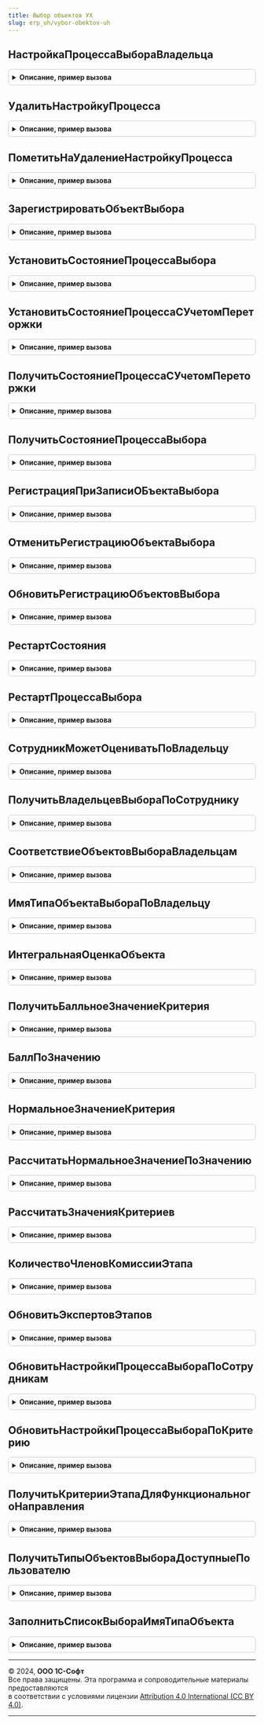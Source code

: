 ```yaml
---
title: Выбор объектов УХ
slug: erp_uh/vybor-obektov-uh
---
```



## НастройкаПроцессаВыбораВладельца
<details style="margin: 1em 0; padding: 0.5em; border: 1px solid #ccc; border-radius: 6px;">

<summary style="font-weight: bold; cursor: pointer;">Описание, пример вызова</summary>

```bsl
//
// Параметры:
//  ВладелецОбъектовВыбора - ОпределяемыйТип.ВладельцыОбъектовВыбора - объект-владелец выбора.
//  СоздаватьНовуюНастройку - Булево - Истина - создать настройку, если ее нет. Ложь - не создавать.
//
// Возвращаемое значение:
//	СправочникСсылка.НастройкиПроцессаВыбора - настройка процесса выбора.
//	ПустаяСсылка() - если флаг СоздаватьНовуюНастройку == Ложь и настройка не существует.
//
Функция НастройкаПроцессаВыбораВладельца(ВладелецОбъектовВыбора, СоздаватьНовуюНастройку=Ложь) Экспорт
```

Пример вызова
```bsl
Результат = ВыборОбъектовУХ.НастройкаПроцессаВыбораВладельца(ВладелецОбъектовВыбора, СоздаватьНовуюНастройку);
```
</details>

## УдалитьНастройкуПроцесса
<details style="margin: 1em 0; padding: 0.5em; border: 1px solid #ccc; border-radius: 6px;">

<summary style="font-weight: bold; cursor: pointer;">Описание, пример вызова</summary>

```bsl

Процедура УдалитьНастройкуПроцесса(ВладелецОбъектовВыбора) Экспорт
```

Пример вызова
```bsl
ВыборОбъектовУХ.УдалитьНастройкуПроцесса(ВладелецОбъектовВыбора) 
```
</details>

## ПометитьНаУдалениеНастройкуПроцесса
<details style="margin: 1em 0; padding: 0.5em; border: 1px solid #ccc; border-radius: 6px;">

<summary style="font-weight: bold; cursor: pointer;">Описание, пример вызова</summary>

```bsl

// Помечает только если настройка
// Вызываем при удалении записи регистра НастройкиПроцессаВыбора
Процедура ПометитьНаУдалениеНастройкуПроцесса(ВладелецОбъектовВыбора) Экспорт
```

Пример вызова
```bsl
ВыборОбъектовУХ.ПометитьНаУдалениеНастройкуПроцесса(ВладелецОбъектовВыбора) 
```
</details>

## ЗарегистрироватьОбъектВыбора
<details style="margin: 1em 0; padding: 0.5em; border: 1px solid #ccc; border-radius: 6px;">

<summary style="font-weight: bold; cursor: pointer;">Описание, пример вызова</summary>

```bsl

Процедура ЗарегистрироватьОбъектВыбора(ВладелецОбъектовВыбора, СсылкаОбъектаВыбора) Экспорт
```

Пример вызова
```bsl
ВыборОбъектовУХ.ЗарегистрироватьОбъектВыбора(ВладелецОбъектовВыбора, СсылкаОбъектаВыбора) 
```
</details>

## УстановитьСостояниеПроцессаВыбора
<details style="margin: 1em 0; padding: 0.5em; border: 1px solid #ccc; border-radius: 6px;">

<summary style="font-weight: bold; cursor: pointer;">Описание, пример вызова</summary>

```bsl

Процедура УстановитьСостояниеПроцессаВыбора(ВладелецОбъектовВыбора, ТекущийЭтапВыбора, ПроцессВыбораЗавершен = Ложь, НомерПереторжкиВход = 0) Экспорт
```

Пример вызова
```bsl
ВыборОбъектовУХ.УстановитьСостояниеПроцессаВыбора(ВладелецОбъектовВыбора, ТекущийЭтапВыбора, ПроцессВыбораЗавершен, НомерПереторжкиВход);
```
</details>

## УстановитьСостояниеПроцессаСУчетомПереторжки
<details style="margin: 1em 0; padding: 0.5em; border: 1px solid #ccc; border-radius: 6px;">

<summary style="font-weight: bold; cursor: pointer;">Описание, пример вызова</summary>

```bsl

// Устанавливает в этапе выбора ЭтапВход для объекта ВладелецОбъектовВыбораВход
// состояние выбора ПроцессВыбораЗавершен. При необходимости записывает номер переторжки.
Процедура УстановитьСостояниеПроцессаСУчетомПереторжки(ВладелецОбъектовВыбораВход, ЭтапВход, ПроцессВыбораЗавершен = Ложь) Экспорт
```

Пример вызова
```bsl
ВыборОбъектовУХ.УстановитьСостояниеПроцессаСУчетомПереторжки(ВладелецОбъектовВыбораВход, ЭтапВход, ПроцессВыбораЗавершен);
```
</details>

## ПолучитьСостояниеПроцессаСУчетомПереторжки
<details style="margin: 1em 0; padding: 0.5em; border: 1px solid #ccc; border-radius: 6px;">

<summary style="font-weight: bold; cursor: pointer;">Описание, пример вызова</summary>

```bsl

// Возвращает структуру описания состояния для объекта выбора ВладелецОбъектовВыбораВход.
// При необходимости учитывает текущий номер переторжки.
Функция ПолучитьСостояниеПроцессаСУчетомПереторжки(ВладелецОбъектовВыбораВход) Экспорт
```

Пример вызова
```bsl
Результат = ВыборОбъектовУХ.ПолучитьСостояниеПроцессаСУчетомПереторжки(ВладелецОбъектовВыбораВход) 
```
</details>

## ПолучитьСостояниеПроцессаВыбора
<details style="margin: 1em 0; padding: 0.5em; border: 1px solid #ccc; border-radius: 6px;">

<summary style="font-weight: bold; cursor: pointer;">Описание, пример вызова</summary>

```bsl

Функция ПолучитьСостояниеПроцессаВыбора(ВладелецОбъектовВыбора, НомерПереторжкиВход = Неопределено) Экспорт
```

Пример вызова
```bsl
Результат = ВыборОбъектовУХ.ПолучитьСостояниеПроцессаВыбора(ВладелецОбъектовВыбора, НомерПереторжкиВход);
```
</details>

## РегистрацияПриЗаписиОБъектаВыбора
<details style="margin: 1em 0; padding: 0.5em; border: 1px solid #ccc; border-radius: 6px;">

<summary style="font-weight: bold; cursor: pointer;">Описание, пример вызова</summary>

```bsl

// Регистрирует объект выбора.
// Вызывается из подписки на событие РегистрацияОбъектаСравненияПриЗаписи.
//
Процедура РегистрацияПриЗаписиОБъектаВыбора(Источник, Отказ) Экспорт
```

Пример вызова
```bsl
ВыборОбъектовУХ.РегистрацияПриЗаписиОБъектаВыбора(Источник, Отказ) 
```
</details>

## ОтменитьРегистрациюОбъектаВыбора
<details style="margin: 1em 0; padding: 0.5em; border: 1px solid #ccc; border-radius: 6px;">

<summary style="font-weight: bold; cursor: pointer;">Описание, пример вызова</summary>

```bsl

// Очищает все регистры по измерениям объекта и владельца выбора.
//
Процедура ОтменитьРегистрациюОбъектаВыбора(ВладелецОбъектовВыбора, ОбъектВыбора) Экспорт
```

Пример вызова
```bsl
ВыборОбъектовУХ.ОтменитьРегистрациюОбъектаВыбора(ВладелецОбъектовВыбора, ОбъектВыбора) 
```
</details>

## ОбновитьРегистрациюОбъектовВыбора
<details style="margin: 1em 0; padding: 0.5em; border: 1px solid #ccc; border-radius: 6px;">

<summary style="font-weight: bold; cursor: pointer;">Описание, пример вызова</summary>

```bsl

// Параметры:
//	ВладелецОбъектовВыбора - ОпределяемыйТип.ОбъектыВыбора, либо Справочник.НастройкиПроцессаВыбора
//		В первом случае отбор объектов делаем по владельцу.
//		Во втором, по всем владельцам связанным с настройкой (по умолчанию: один владелец - одна настройка).
//
Процедура ОбновитьРегистрациюОбъектовВыбора(ВладелецОбъектовВыбора) Экспорт
```

Пример вызова
```bsl
ВыборОбъектовУХ.ОбновитьРегистрациюОбъектовВыбора(ВладелецОбъектовВыбора) 
```
</details>

## РестартСостояния
<details style="margin: 1em 0; padding: 0.5em; border: 1px solid #ccc; border-radius: 6px;">

<summary style="font-weight: bold; cursor: pointer;">Описание, пример вызова</summary>

```bsl

// Сбрасывает состояние процесса выбора по объекту ВладелецОбъектовВыбораВход
// на первый этап ЭтапВход.
Процедура РестартСостояния(ВладелецОбъектовВыбораВход, ЭтапВход) Экспорт
```

Пример вызова
```bsl
ВыборОбъектовУХ.РестартСостояния(ВладелецОбъектовВыбораВход, ЭтапВход) 
```
</details>

## РестартПроцессаВыбора
<details style="margin: 1em 0; padding: 0.5em; border: 1px solid #ccc; border-radius: 6px;">

<summary style="font-weight: bold; cursor: pointer;">Описание, пример вызова</summary>

```bsl

Процедура РестартПроцессаВыбора(ВладелецОбъектовВыбора) Экспорт
```

Пример вызова
```bsl
ВыборОбъектовУХ.РестартПроцессаВыбора(ВладелецОбъектовВыбора) 
```
</details>

## СотрудникМожетОцениватьПоВладельцу
<details style="margin: 1em 0; padding: 0.5em; border: 1px solid #ccc; border-radius: 6px;">

<summary style="font-weight: bold; cursor: pointer;">Описание, пример вызова</summary>

```bsl

// Возвращает:
//	Булево - Истина - сотрудник может оценивать объект.
//		Ложь - сотрудник не может оценивать объект.
//
Функция СотрудникМожетОцениватьПоВладельцу(Сотрудник, ВладелецОбъектовВыбора) Экспорт
```

Пример вызова
```bsl
Результат = ВыборОбъектовУХ.СотрудникМожетОцениватьПоВладельцу(Сотрудник, ВладелецОбъектовВыбора) 
```
</details>

## ПолучитьВладельцевВыбораПоСотруднику
<details style="margin: 1em 0; padding: 0.5em; border: 1px solid #ccc; border-radius: 6px;">

<summary style="font-weight: bold; cursor: pointer;">Описание, пример вызова</summary>

```bsl

// Возвращает:
//	Массив, элементы - ОпределяемыйТип.ВладельцыОбъектовВыбора, у которых в настройках процесса выбора указан данный сотрудник.
//
Функция ПолучитьВладельцевВыбораПоСотруднику(Сотрудник, ПроверитьВозможностьЗакрыватьЭтапОценки=Ложь, ТолькоАктивные=Ложь) Экспорт
```

Пример вызова
```bsl
Результат = ВыборОбъектовУХ.ПолучитьВладельцевВыбораПоСотруднику(Сотрудник, ПроверитьВозможностьЗакрыватьЭтапОценки, ТолькоАктивные);
```
</details>

## СоответствиеОбъектовВыбораВладельцам
<details style="margin: 1em 0; padding: 0.5em; border: 1px solid #ccc; border-radius: 6px;">

<summary style="font-weight: bold; cursor: pointer;">Описание, пример вызова</summary>

```bsl

// Возвращает соответствие типов объектов выбора типам их владельцев.
// Ключ - тип владельца объектов выбора.
// Значение - строка с именем типа объекта выбора, как для функции Тип().
//
Функция СоответствиеОбъектовВыбораВладельцам() Экспорт
```

Пример вызова
```bsl
Результат = ВыборОбъектовУХ.СоответствиеОбъектовВыбораВладельцам() 
```
</details>

## ИмяТипаОбъектаВыбораПоВладельцу
<details style="margin: 1em 0; padding: 0.5em; border: 1px solid #ccc; border-radius: 6px;">

<summary style="font-weight: bold; cursor: pointer;">Описание, пример вызова</summary>

```bsl

// По типу владельца получаем имя типа объекта выбора.
// Параметры:
//	ТипВладельца - Строка - типа владельца из множества ОперделяемыйТип.ВладельцыОбъектовВыбора. Если строка, то как для функции Тип().
//	ТипРезультата - Число. Определяет тип возвращаемого результата:
//		0 - Строка, имя типа, как для функции Тип();
//		1 - Тип;
//		2 - ОбъектМетаданных по типу.
//
// Возвращает:
//	Строка, Тип, ОбъектМетаданных - описание типа объекта выбора (из множества типов ОпределяемыйТип.ОбъектыВыбора).
//
Функция ИмяТипаОбъектаВыбораПоВладельцу(ТипВладельца, ТипРезультата=0) Экспорт
```

Пример вызова
```bsl
Результат = ВыборОбъектовУХ.ИмяТипаОбъектаВыбораПоВладельцу(ТипВладельца, ТипРезультата);
```
</details>

## ИнтегральнаяОценкаОбъекта
<details style="margin: 1em 0; padding: 0.5em; border: 1px solid #ccc; border-radius: 6px;">

<summary style="font-weight: bold; cursor: pointer;">Описание, пример вызова</summary>

```bsl

// Получить интегральную оценку объекта.
Функция ИнтегральнаяОценкаОбъекта(ВладелецОбъектовВыбора, ОбъектОценки, ЭтапОценки=Неопределено, ТолькоВыбранныйЭтап=Ложь) Экспорт
```

Пример вызова
```bsl
Результат = ВыборОбъектовУХ.ИнтегральнаяОценкаОбъекта(ВладелецОбъектовВыбора, ОбъектОценки, ЭтапОценки, ТолькоВыбранныйЭтап);
```
</details>

## ПолучитьБалльноеЗначениеКритерия
<details style="margin: 1em 0; padding: 0.5em; border: 1px solid #ccc; border-radius: 6px;">

<summary style="font-weight: bold; cursor: pointer;">Описание, пример вызова</summary>

```bsl

// Рассчитываем нормальное значение критерия.
// Параметры:
//	ВладелецОбъектовВыбора - ОпределяемыйТип.ВладельцыОбъектовВыбора, определяет настройки критерия.
//	Критерий - СправочникСсылка.КритерииВыбора.
//	Значение - Число, значение критерия, которое ввел пользователь.
// Возвращает: Число - нормальное значение, умноженное на вес критерия, а также,
//	либо отнесенное к баллу 0-5 (и поделенное на 5, для приведения к диапазону 0..1),
//	либо приводим к дипазону 0-1 по отношению к минимальному и максимальному значению критерия.
//
Функция ПолучитьБалльноеЗначениеКритерия(ВладелецОбъектовВыбора, Критерий, Знач Значение) Экспорт
```

Пример вызова
```bsl
Результат = ВыборОбъектовУХ.ПолучитьБалльноеЗначениеКритерия(ВладелецОбъектовВыбора, Критерий, Значение) 
```
</details>

## БаллПоЗначению
<details style="margin: 1em 0; padding: 0.5em; border: 1px solid #ccc; border-radius: 6px;">

<summary style="font-weight: bold; cursor: pointer;">Описание, пример вызова</summary>

```bsl

// Получить балл по "сырому" значению критерия. Проверяем вхождение переменной Значение в один из диапазонов [От0,До0), [От1,До1), ... [От5,До5].
// Если такой интервал найден, то возвращаем его номер 0..5. Если не найдено, то возвращаем 0.
// Параметры:
//	Значение - Число, проверяемое значение.
//	ОписаниеБаллов - Структура:
//		От0..5 - Число, значение нижней границы для проверки вхождения значения в диапазон 0..5.
//		До0..5 - Число, значение верхней границы для проверки вхождения значения в диапазон 0..5.
// Возвращаем Число, номер диапазона от 0 до 5.
//
Функция БаллПоЗначению(Значение, ОписаниеБаллов) Экспорт
```

Пример вызова
```bsl
Результат = ВыборОбъектовУХ.БаллПоЗначению(Значение, ОписаниеБаллов) 
```
</details>

## НормальноеЗначениеКритерия
<details style="margin: 1em 0; padding: 0.5em; border: 1px solid #ccc; border-radius: 6px;">

<summary style="font-weight: bold; cursor: pointer;">Описание, пример вызова</summary>

```bsl

// Рассчитываем нормальное значение критерия.
// Параметры:
//	ВладелецОбъектовВыбора - ОпределяемыйТип.ВладельцыОбъектовВыбора, определяет настройки критерия.
//	Критерий - СправочникСсылка.КритерииВыбора.
//	Значение - Число, значение критерия, которое ввел пользователь.
// Возвращает: Число - нормальное значение, умноженное на вес критерия, а также,
//	либо отнесенное к баллу 0-5 (и поделенное на 5, для приведения к диапазону 0..1),
//	либо приводим к дипазону 0-1 по отношению к минимальному и максимальному значению критерия.
//
Функция НормальноеЗначениеКритерия(ВладелецОбъектовВыбора, Критерий, Значение) Экспорт
```

Пример вызова
```bsl
Результат = ВыборОбъектовУХ.НормальноеЗначениеКритерия(ВладелецОбъектовВыбора, Критерий, Значение) 
```
</details>

## РассчитатьНормальноеЗначениеПоЗначению
<details style="margin: 1em 0; padding: 0.5em; border: 1px solid #ccc; border-radius: 6px;">

<summary style="font-weight: bold; cursor: pointer;">Описание, пример вызова</summary>

```bsl

Функция РассчитатьНормальноеЗначениеПоЗначению(Значение, ПараметрыРасчета) Экспорт
```

Пример вызова
```bsl
Результат = ВыборОбъектовУХ.РассчитатьНормальноеЗначениеПоЗначению(Значение, ПараметрыРасчета));
```
</details>

## РассчитатьЗначенияКритериев
<details style="margin: 1em 0; padding: 0.5em; border: 1px solid #ccc; border-radius: 6px;">

<summary style="font-weight: bold; cursor: pointer;">Описание, пример вызова</summary>

```bsl

// Рассчитываем значения критериев по владельцу выбора (настройке выбора) для всех этапов процесса выбора
// Параметры:
//	ВладелецОбъектовВыборка - ОпределяемыйТип.ВладельцыОбъектовВыбора.
//
Процедура РассчитатьЗначенияКритериев(ВладелецОбъектовВыбора) Экспорт
```

Пример вызова
```bsl
ВыборОбъектовУХ.РассчитатьЗначенияКритериев(ВладелецОбъектовВыбора) 
```
</details>

## КоличествоЧленовКомиссииЭтапа
<details style="margin: 1em 0; padding: 0.5em; border: 1px solid #ccc; border-radius: 6px;">

<summary style="font-weight: bold; cursor: pointer;">Описание, пример вызова</summary>

```bsl

Функция КоличествоЧленовКомиссииЭтапа(НастройкаПроцессаВыбора, ЭтапВыбора) Экспорт
```

Пример вызова
```bsl
Результат = ВыборОбъектовУХ.КоличествоЧленовКомиссииЭтапа(НастройкаПроцессаВыбора, ЭтапВыбора) 
```
</details>

## ОбновитьЭкспертовЭтапов
<details style="margin: 1em 0; padding: 0.5em; border: 1px solid #ccc; border-radius: 6px;">

<summary style="font-weight: bold; cursor: pointer;">Описание, пример вызова</summary>

```bsl

Процедура ОбновитьЭкспертовЭтапов(НастройкаПроцессаВыбора) Экспорт
```

Пример вызова
```bsl
ВыборОбъектовУХ.ОбновитьЭкспертовЭтапов(НастройкаПроцессаВыбора) 
```
</details>

## ОбновитьНастройкиПроцессаВыбораПоСотрудникам
<details style="margin: 1em 0; padding: 0.5em; border: 1px solid #ccc; border-radius: 6px;">

<summary style="font-weight: bold; cursor: pointer;">Описание, пример вызова</summary>

```bsl

Процедура ОбновитьНастройкиПроцессаВыбораПоСотрудникам(мСотрудников) Экспорт
```

Пример вызова
```bsl
ВыборОбъектовУХ.ОбновитьНастройкиПроцессаВыбораПоСотрудникам(мСотрудников) 
```
</details>

## ОбновитьНастройкиПроцессаВыбораПоКритерию
<details style="margin: 1em 0; padding: 0.5em; border: 1px solid #ccc; border-radius: 6px;">

<summary style="font-weight: bold; cursor: pointer;">Описание, пример вызова</summary>

```bsl

Процедура ОбновитьНастройкиПроцессаВыбораПоКритерию(КритерийОценки) Экспорт
```

Пример вызова
```bsl
ВыборОбъектовУХ.ОбновитьНастройкиПроцессаВыбораПоКритерию(КритерийОценки) 
```
</details>

## ПолучитьКритерииЭтапаДляФункциональногоНаправления
<details style="margin: 1em 0; padding: 0.5em; border: 1px solid #ccc; border-radius: 6px;">

<summary style="font-weight: bold; cursor: pointer;">Описание, пример вызова</summary>

```bsl

// Возвращает массив структур с описанием критериев для указанного этапа и функционального направления.
// Параметры:
//	НастройкаПроцессаВыбора - СправочникСсылка.НастройкиПроцессаВыбора - обязательный, настройка выбора по которой читаем данные.
//	ЭтапОценки - СправочникСсылка.ЭтапыОценки - необязательный, если не указан, то возвращает критерии по всем этапам.
//		Иначе используется как фильтр для отбора критериев.
//	ФункциональноеНаправление - СправочникСсылка.ФункциональныеНаправления - необязательный, если передано значение, то
//		возвращаются критерии без функционального направления ИС указанным функциональным направлением.
//		Если значение не указано, то возвращаются только критерии без функционального направления.
//
Функция ПолучитьКритерииЭтапаДляФункциональногоНаправления(НастройкаПроцессаВыбора, ЭтапОценки, ФункциональноеНаправление) Экспорт
```

Пример вызова
```bsl
Результат = ВыборОбъектовУХ.ПолучитьКритерииЭтапаДляФункциональногоНаправления(НастройкаПроцессаВыбора, ЭтапОценки, ФункциональноеНаправление) 
```
</details>

## ПолучитьТипыОбъектовВыбораДоступныеПользователю
<details style="margin: 1em 0; padding: 0.5em; border: 1px solid #ccc; border-radius: 6px;">

<summary style="font-weight: bold; cursor: pointer;">Описание, пример вызова</summary>

```bsl

// Получить массив типов владельцев объектов выбора достуных пользователю
// Параметры:
//	Пользователь - СправочникСсылка.Пользователи - пользователь для которого проверяем доступность типов
//
// Возвращает:
//	Массив, элементы - Тип как подмножество определяемого типа "ВладельцыОбъектовВыбора"
Функция ПолучитьТипыОбъектовВыбораДоступныеПользователю(Пользователь) Экспорт
```

Пример вызова
```bsl
Результат = ВыборОбъектовУХ.ПолучитьТипыОбъектовВыбораДоступныеПользователю(Пользователь) 
```
</details>

## ЗаполнитьСписокВыбораИмяТипаОбъекта
<details style="margin: 1em 0; padding: 0.5em; border: 1px solid #ccc; border-radius: 6px;">

<summary style="font-weight: bold; cursor: pointer;">Описание, пример вызова</summary>

```bsl

// Производит заполнение списка выбора СписокВыбораВход для реквизита
// ИмяТипаОбъекта на форме.
Процедура ЗаполнитьСписокВыбораИмяТипаОбъекта(СписокВыбораВход) Экспорт
```

Пример вызова
```bsl
ВыборОбъектовУХ.ЗаполнитьСписокВыбораИмяТипаОбъекта(СписокВыбораВход) 
```
</details>

---

© 2024, **ООО 1С-Софт**  
Все права защищены. Эта программа и сопроводительные материалы предоставляются  
в соответствии с условиями лицензии [Attribution 4.0 International (CC BY 4.0)](https://creativecommons.org/licenses/by/4.0/legalcode).

---
